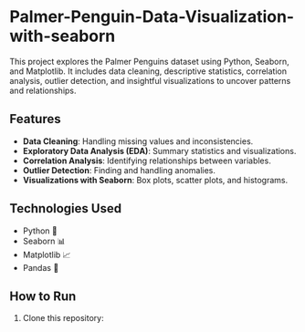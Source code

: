 # Palmer-Penguin-Data-Visualization-with-seaborn

This project explores the Palmer Penguins dataset using Python, Seaborn, and Matplotlib. It includes data cleaning, descriptive statistics, correlation analysis, outlier detection, and insightful visualizations to uncover patterns and relationships.

## Features
- **Data Cleaning**: Handling missing values and inconsistencies.
- **Exploratory Data Analysis (EDA)**: Summary statistics and visualizations.
- **Correlation Analysis**: Identifying relationships between variables.
- **Outlier Detection**: Finding and handling anomalies.
- **Visualizations with Seaborn**: Box plots, scatter plots, and histograms.

## Technologies Used
- Python 🐍
- Seaborn 📊
- Matplotlib 📈
- Pandas 📑

## How to Run
1. Clone this repository:


